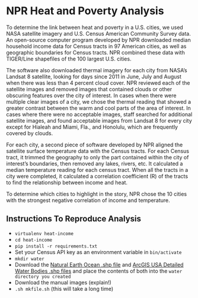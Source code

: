 # NPR Heat and Poverty Analysis

To determine the link between heat and poverty in a U.S. cities, we used NASA satellite imagery and U.S. Census American Community Survey data. An open-source computer program developed by NPR downloaded median household income data for Census tracts in 97 American cities, as well as geographic boundaries for Census tracts. NPR combined these data with TIGER/Line shapefiles of the 100 largest U.S. cities.

The software also downloaded thermal imagery for each city from NASA’s Landsat 8 satellite, looking for days since 2011 in June, July and August when there was less than 4 percent cloud cover. NPR reviewed each of the satellite images and removed images that contained clouds or other obscuring features over the city of interest. In cases when there were multiple clear images of a city, we chose the thermal reading that showed a greater contrast between the warm and cool parts of the area of interest. In cases where there were no acceptable images, staff searched for additional satellite images, and found acceptable images from Landsat 8 for every city except for Hialeah and Miami, Fla., and Honolulu, which are frequently covered by clouds.

For each city, a second piece of software developed by NPR aligned the satellite surface temperature data with the Census tracts. For each Census tract, it trimmed the geography to only the part contained within the city of interest’s boundaries, then removed any lakes, rivers, etc. It calculated a median temperature reading for each census tract. When all the tracts in a city were completed, it calculated a correlation coefficient (R) of the tracts to find the relationship between income and heat.

To determine which cities to highlight in the story, NPR chose the 10 cities with the strongest negative correlation of income and temperature.


## Instructions To Reproduce Analysis

- `virtualenv heat-income`
- `cd heat-income`
- `pip install -r requirements.txt`
- Set your Census API key as an environment variable in `bin/activate`
- `mkdir water`
- Download the [Natural Earth Ocean .shp file](https://www.naturalearthdata.com/downloads/10m-physical-vectors/) and [ArcGIS USA Detailed Water Bodies .shp files](https://www.arcgis.com/home/item.html?id=84e780692f644e2d93cefc80ae1eba3a) and place the contents of both into the `water directory you created`
- Download the manual images (explain!)
- `.sh mkfile.sh` (this will take a long time)